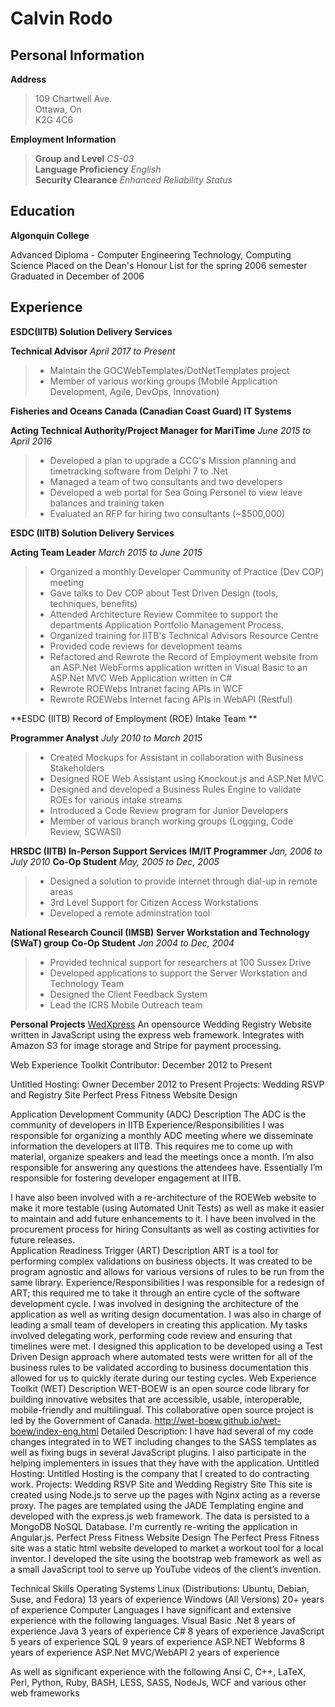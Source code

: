 # Calvin Rodo

## Personal Information

**Address**

>109 Chartwell Ave. \
>Ottawa, On \
>K2G 4C6


**Employment Information**

> **Group and Level** *CS-03* \
> **Language Proficiency** *English* \
> **Security Clearance** *Enhanced Reliability Status*

## Education

**Algonquin College**

Advanced Diploma - Computer Engineering Technology, Computing Science
Placed on the Dean's Honour List for the spring 2006 semester
Graduated in December of 2006

## Experience

**ESDC(IITB) Solution Delivery Services**

**Technical Advisor** *April 2017 to Present*

>- Maintain the GOCWebTemplates/DotNetTemplates project
>- Member of various working groups (Mobile Application Development, Agile, DevOps, Innovation)

**Fisheries and Oceans Canada (Canadian Coast Guard) IT Systems**

**Acting Technical Authority/Project Manager for MariTime** *June 2015 to April 2016*

 >- Developed a plan to upgrade a CCG's Mission planning and timetracking software from Delphi 7 to .Net
 >- Managed a team of two consultants and two developers
 >- Developed a web portal for Sea Going Personel to view leave balances and training taken
 >- Evaluated an RFP for hiring two consultants (~$500,000)

**ESDC (IITB) Solution Delivery Services**

**Acting Team Leader** *March 2015 to June 2015*

>- Organized a monthly Developer Community of Practice (Dev COP) meeting
>- Gave talks to Dev COP about Test Driven Design (tools, techniques, benefits)
>- Attended Architecture Review Commitee to support the departments Application Portfolio Management Process.
>- Organized training for IITB's Technical Advisors Resource Centre
>- Provided code reviews for development teams
>- Refactored and Rewrote the Record of Employment website from an ASP.Net WebForms application written in Visual Basic to an ASP.Net MVC Web Application written in C#
>- Rewrote ROEWebs Intranet facing APIs in WCF
>- Rewrote ROEWebs Internet facing APIs in WebAPI (Restful)

**ESDC (IITB) Record of Employment (ROE) Intake Team **

**Programmer Analyst** *July 2010 to March 2015*

>- Created Mockups for Assistant in collaboration with Business Stakeholders
>- Designed ROE Web Assistant using Knockout.js and ASP.Net MVC
>- Designed and developed a Business Rules Engine to validate ROEs for various intake streams
>- Introduced a Code Review program for Junior Developers
>- Member of various branch working groups (Logging, Code Review, SCWASI) 

**HRSDC (IITB) In-Person Support Services**
**IM/IT Programmer** *Jan, 2006 to July 2010*
**Co-Op Student** *May, 2005 to Dec, 2005*

>- Designed a solution to provide internet through dial-up in remote areas
>- 3rd Level Support for Citizen Access Workstations
>- Developed a remote adminstration tool

**National Research Council (IMSB)**
**Server Workstation and Technology  (SWaT) group**
**Co-Op Student** *Jan 2004 to Dec, 2004*

>- Provided technical support for researchers at 100 Sussex Drive
>- Developed applications to support the Server Workstation and Technology Team
>- Designed the Client Feedback System
>- Lead the ICRS Mobile Outreach team

**Personal Projects**
[WedXpress](https://github.com/CalvinRodo/WedXpress)
An opensource Wedding Registry Website written in JavaScript using the express web framework.
Integrates with Amazon S3 for image storage and Stripe for payment processing.

Web Experience Toolkit
Contributor: December 2012 to Present

Untitled Hosting: Owner December 2012 to Present
Projects:
Wedding RSVP and Registry Site
Perfect Press Fitness Website Design



Application Development Community (ADC)
Description
The ADC is the community of developers in IITB
Experience/Responsibilities
I was responsible for organizing a monthly ADC meeting where we disseminate information the developers at IITB. This requires me to come up with material, organize speakers and lead the meetings once a month. I’m also responsible for answering any questions the attendees have. Essentially I’m responsible for fostering developer engagement at IITB.


I have also been involved with a re-architecture of the ROEWeb website to make it more testable (using Automated Unit Tests) as well as make it easier to maintain and add future enhancements to it. 
I have been involved in the procurement process for hiring Consultants as well as costing activities for future releases.  
Application Readiness Trigger (ART)
Description
ART is a tool for performing complex validations on business objects. It was created to be program agnostic and allows for various versions of rules to be run from the same library. 
Experience/Responsibilities
I was responsible for a redesign of ART; this required me to take it through an entire cycle of the software development cycle. 
I was involved in designing the architecture of the application as well as writing design documentation. I was also in charge of leading a small team of developers in creating this application. 
My tasks involved delegating work, performing code review and ensuring that timelines were met. I designed this application to be developed using a Test Driven Design approach where automated tests were written for all of the business rules to be validated according to business documentation this allowed for us to quickly iterate during our testing cycles. 
Web Experience Toolkit (WET)
Description
WET-BOEW is an open source code library for building innovative websites that are accessible, usable, interoperable, mobile-friendly and multilingual. This collaborative open source project is led by the Government of Canada. 
http://wet-boew.github.io/wet-boew/index-eng.html
Detailed Description: 
I have had several of my code changes integrated in to WET including changes to the SASS templates as well as fixing bugs in several JavaScript plugins. I also participate in the helping implementers in issues that they have with the application.
Untitled Hosting: 
Untitled Hosting is the company that I created to do contracting work. 
Projects: 
Wedding RSVP Site and Wedding Registry Site
This site is created using Node.js to serve up the pages with Nginx acting as a reverse proxy. The pages are templated using the JADE Templating engine and developed with the express.js web framework. The data is persisted to a MongoDB NoSQL Database. I'm currently re-writing the application in Angular.js.
Perfect Press Fitness Website Design
The Perfect Press Fitness site was a static html website developed to market a workout tool for a local inventor. I developed the site using the bootstrap web framework as well as a small JavaScript tool to serve up YouTube videos of the client’s invention. 



Technical Skills
Operating Systems
Linux (Distributions: Ubuntu, Debian, Suse, and Fedora) 
	13 years of experience
Windows (All Versions) 
	20+ years of experience
Computer Languages
I have significant and extensive experience with the following languages.
Visual Basic .Net
	8 years of experience
Java
	3 years of experience
C# 
	8 years of experience
JavaScript 
	5 years of experience
SQL
	9 years of experience
ASP.NET Webforms
	8 years of experience
ASP.Net MVC/WebAPI
	2 years of experience

As well as significant experience with the following 
Ansi C, C++, LaTeX, Perl, Python, Ruby, BASH, LESS, SASS, NodeJs,  WCF and various other web frameworks 
